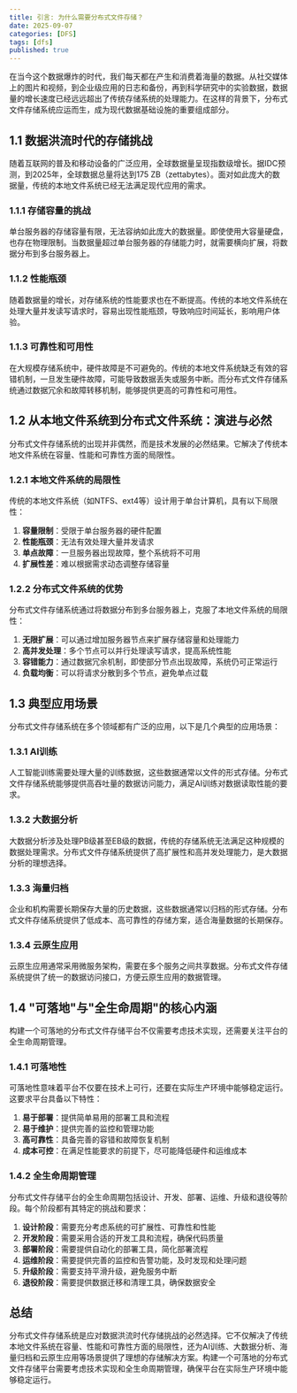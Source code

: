 ```yaml
---
title: 引言: 为什么需要分布式文件存储？
date: 2025-09-07
categories: [DFS]
tags: [dfs]
published: true
---
```

在当今这个数据爆炸的时代，我们每天都在产生和消费着海量的数据。从社交媒体上的图片和视频，到企业级应用的日志和备份，再到科学研究中的实验数据，数据量的增长速度已经远远超出了传统存储系统的处理能力。在这样的背景下，分布式文件存储系统应运而生，成为现代数据基础设施的重要组成部分。

## 1.1 数据洪流时代的存储挑战

随着互联网的普及和移动设备的广泛应用，全球数据量呈现指数级增长。据IDC预测，到2025年，全球数据总量将达到175 ZB（zettabytes）。面对如此庞大的数据量，传统的本地文件系统已经无法满足现代应用的需求。

### 1.1.1 存储容量的挑战

单台服务器的存储容量有限，无法容纳如此庞大的数据量。即使使用大容量硬盘，也存在物理限制。当数据量超过单台服务器的存储能力时，就需要横向扩展，将数据分布到多台服务器上。

### 1.1.2 性能瓶颈

随着数据量的增长，对存储系统的性能要求也在不断提高。传统的本地文件系统在处理大量并发读写请求时，容易出现性能瓶颈，导致响应时间延长，影响用户体验。

### 1.1.3 可靠性和可用性

在大规模存储系统中，硬件故障是不可避免的。传统的本地文件系统缺乏有效的容错机制，一旦发生硬件故障，可能导致数据丢失或服务中断。而分布式文件存储系统通过数据冗余和故障转移机制，能够提供更高的可靠性和可用性。

## 1.2 从本地文件系统到分布式文件系统：演进与必然

分布式文件存储系统的出现并非偶然，而是技术发展的必然结果。它解决了传统本地文件系统在容量、性能和可靠性方面的局限性。

### 1.2.1 本地文件系统的局限性

传统的本地文件系统（如NTFS、ext4等）设计用于单台计算机，具有以下局限性：

1. **容量限制**：受限于单台服务器的硬件配置
2. **性能瓶颈**：无法有效处理大量并发请求
3. **单点故障**：一旦服务器出现故障，整个系统将不可用
4. **扩展性差**：难以根据需求动态调整存储容量

### 1.2.2 分布式文件系统的优势

分布式文件存储系统通过将数据分布到多台服务器上，克服了本地文件系统的局限性：

1. **无限扩展**：可以通过增加服务器节点来扩展存储容量和处理能力
2. **高并发处理**：多个节点可以并行处理读写请求，提高系统性能
3. **容错能力**：通过数据冗余机制，即使部分节点出现故障，系统仍可正常运行
4. **负载均衡**：可以将请求分散到多个节点，避免单点过载

## 1.3 典型应用场景

分布式文件存储系统在多个领域都有广泛的应用，以下是几个典型的应用场景：

### 1.3.1 AI训练

人工智能训练需要处理大量的训练数据，这些数据通常以文件的形式存储。分布式文件存储系统能够提供高吞吐量的数据访问能力，满足AI训练对数据读取性能的要求。

### 1.3.2 大数据分析

大数据分析涉及处理PB级甚至EB级的数据，传统的存储系统无法满足这种规模的数据处理需求。分布式文件存储系统提供了高扩展性和高并发处理能力，是大数据分析的理想选择。

### 1.3.3 海量归档

企业和机构需要长期保存大量的历史数据，这些数据通常以归档的形式存储。分布式文件存储系统提供了低成本、高可靠性的存储方案，适合海量数据的长期保存。

### 1.3.4 云原生应用

云原生应用通常采用微服务架构，需要在多个服务之间共享数据。分布式文件存储系统提供了统一的数据访问接口，方便云原生应用的数据管理。

## 1.4 "可落地"与"全生命周期"的核心内涵

构建一个可落地的分布式文件存储平台不仅需要考虑技术实现，还需要关注平台的全生命周期管理。

### 1.4.1 可落地性

可落地性意味着平台不仅要在技术上可行，还要在实际生产环境中能够稳定运行。这要求平台具备以下特性：

1. **易于部署**：提供简单易用的部署工具和流程
2. **易于维护**：提供完善的监控和管理功能
3. **高可靠性**：具备完善的容错和故障恢复机制
4. **成本可控**：在满足性能要求的前提下，尽可能降低硬件和运维成本

### 1.4.2 全生命周期管理

分布式文件存储平台的全生命周期包括设计、开发、部署、运维、升级和退役等阶段。每个阶段都有其特定的挑战和要求：

1. **设计阶段**：需要充分考虑系统的可扩展性、可靠性和性能
2. **开发阶段**：需要采用合适的开发工具和流程，确保代码质量
3. **部署阶段**：需要提供自动化的部署工具，简化部署流程
4. **运维阶段**：需要提供完善的监控和告警功能，及时发现和处理问题
5. **升级阶段**：需要支持平滑升级，避免服务中断
6. **退役阶段**：需要提供数据迁移和清理工具，确保数据安全

## 总结

分布式文件存储系统是应对数据洪流时代存储挑战的必然选择。它不仅解决了传统本地文件系统在容量、性能和可靠性方面的局限性，还为AI训练、大数据分析、海量归档和云原生应用等场景提供了理想的存储解决方案。构建一个可落地的分布式文件存储平台需要考虑技术实现和全生命周期管理，确保平台在实际生产环境中能够稳定运行。
